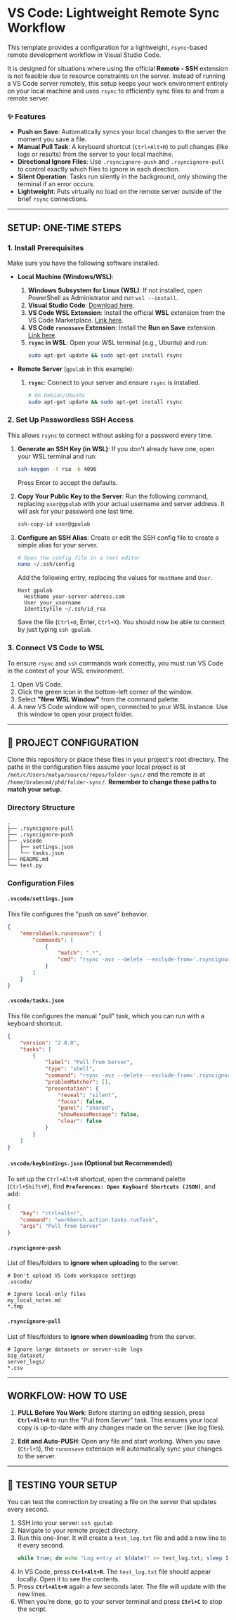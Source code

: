 # VS Code: Lightweight Remote Sync Workflow

This template provides a configuration for a lightweight, `rsync`-based remote development workflow in Visual Studio Code.

It is designed for situations where using the official **Remote - SSH** extension is not feasible due to resource constraints on the server. Instead of running a VS Code server remotely, this setup keeps your work environment entirely on your local machine and uses `rsync` to efficiently sync files to and from a remote server.

### ✨ Features

* **Push on Save**: Automatically syncs your local changes to the server the moment you save a file.
* **Manual Pull Task**: A keyboard shortcut (`Ctrl+Alt+R`) to pull changes (like logs or results) from the server to your local machine.
* **Directional Ignore Files**: Use `.rsyncignore-push` and `.rsyncignore-pull` to control exactly which files to ignore in each direction.
* **Silent Operation**: Tasks run silently in the background, only showing the terminal if an error occurs.
* **Lightweight**: Puts virtually no load on the remote server outside of the brief `rsync` connections.

---

## SETUP: ONE-TIME STEPS

### 1. Install Prerequisites

Make sure you have the following software installed.

* **Local Machine (Windows/WSL)**:
    1.  **Windows Subsystem for Linux (WSL)**: If not installed, open PowerShell as Administrator and run `wsl --install`.
    2.  **Visual Studio Code**: [Download here](https://code.visualstudio.com/).
    3.  **VS Code WSL Extension**: Install the official **WSL** extension from the VS Code Marketplace. [Link here](https://marketplace.visualstudio.com/items?itemName=ms-vscode-remote.remote-wsl).
    4.  **VS Code `runonsave` Extension**: Install the **Run on Save** extension. [Link here](https://marketplace.visualstudio.com/items?itemName=emeraldwalk.RunOnSave).
    5.  **`rsync` in WSL**: Open your WSL terminal (e.g., Ubuntu) and run:
        ```bash
        sudo apt-get update && sudo apt-get install rsync
        ```

* **Remote Server** (`gpulab` in this example):
    1.  **`rsync`**: Connect to your server and ensure `rsync` is installed.
        ```bash
        # On Debian/Ubuntu
        sudo apt-get update && sudo apt-get install rsync
        ```

### 2. Set Up Passwordless SSH Access

This allows `rsync` to connect without asking for a password every time.

1.  **Generate an SSH Key (in WSL)**: If you don't already have one, open your WSL terminal and run:
    ```bash
    ssh-keygen -t rsa -b 4096
    ```
    Press Enter to accept the defaults.

2.  **Copy Your Public Key to the Server**: Run the following command, replacing `user@gpulab` with your actual username and server address. It will ask for your password one last time.
    ```bash
    ssh-copy-id user@gpulab
    ```

3.  **Configure an SSH Alias**: Create or edit the SSH config file to create a simple alias for your server.
    ```bash
    # Open the config file in a text editor
    nano ~/.ssh/config
    ```
    Add the following entry, replacing the values for `HostName` and `User`.
    ```
    Host gpulab
      HostName your-server-address.com
      User your_username
      IdentityFile ~/.ssh/id_rsa
    ```
    Save the file (`Ctrl+O`, Enter, `Ctrl+X`). You should now be able to connect by just typing `ssh gpulab`.

### 3. Connect VS Code to WSL

To ensure `rsync` and `ssh` commands work correctly, you must run VS Code in the context of your WSL environment.

1.  Open VS Code.
2.  Click the green icon in the bottom-left corner of the window. 
3.  Select **"New WSL Window"** from the command palette.
4.  A new VS Code window will open, connected to your WSL instance. Use this window to open your project folder.

---

## 🚀 PROJECT CONFIGURATION

Clone this repository or place these files in your project's root directory. The paths in the configuration files assume your local project is at `/mnt/c/Users/matya/source/repos/folder-sync/` and the remote is at `/home/brabecm4/phd/folder-sync/`. **Remember to change these paths to match your setup.**

### Directory Structure

```
.
├── .rsyncignore-pull
├── .rsyncignore-push
├── .vscode
│   ├── settings.json
│   └── tasks.json
├── README.md
└── test.py
```

### Configuration Files

#### `.vscode/settings.json`
This file configures the "push on save" behavior.

```json
{
    "emeraldwalk.runonsave": {
        "commands": [
            {
                "match": ".*",
                "cmd": "rsync -avz --delete --exclude-from='.rsyncignore-push' /mnt/c/Users/matya/source/repos/folder-sync/ gpulab:/home/brabecm4/phd/folder-sync/"
            }
        ]
    }
}
```

#### `.vscode/tasks.json`
This file configures the manual "pull" task, which you can run with a keyboard shortcut.

```json
{
    "version": "2.0.0",
    "tasks": [
        {
            "label": "Pull from Server",
            "type": "shell",
            "command": "rsync -avz --delete --exclude-from='.rsyncignore-pull' gpulab:/home/brabecm4/phd/folder-sync/ /mnt/c/Users/matya/source/repos/folder-sync/",
            "problemMatcher": [],
            "presentation": {
                "reveal": "silent",
                "focus": false,
                "panel": "shared",
                "showReuseMessage": false,
                "clear": false
            }
        }
    ]
}
```

#### `.vscode/keybindings.json` (Optional but Recommended)
To set up the `Ctrl+Alt+R` shortcut, open the command palette (`Ctrl+Shift+P`), find **`Preferences: Open Keyboard Shortcuts (JSON)`**, and add:
```json
{
    "key": "ctrl+alt+r",
    "command": "workbench.action.tasks.runTask",
    "args": "Pull from Server"
}
```

#### `.rsyncignore-push`
List of files/folders to **ignore when uploading** to the server.

```
# Don't upload VS Code workspace settings
.vscode/

# Ignore local-only files
my_local_notes.md
*.tmp
```

#### `.rsyncignore-pull`
List of files/folders to **ignore when downloading** from the server.
```
# Ignore large datasets or server-side logs
big_dataset/
server_logs/
*.csv
```

---

## WORKFLOW: HOW TO USE

1.  **PULL Before You Work**: Before starting an editing session, press **`Ctrl+Alt+R`** to run the "Pull from Server" task. This ensures your local copy is up-to-date with any changes made on the server (like log files).

2.  **Edit and Auto-PUSH**: Open any file and start working. When you save (`Ctrl+S`), the `runonsave` extension will automatically sync your changes to the server.

---

## 🧪 TESTING YOUR SETUP

You can test the connection by creating a file on the server that updates every second.

1.  SSH into your server: `ssh gpulab`
2.  Navigate to your remote project directory.
3.  Run this one-liner. It will create a `test_log.txt` file and add a new line to it every second.
    ```bash
    while true; do echo "Log entry at $(date)" >> test_log.txt; sleep 1; done
    ```
4.  In VS Code, press **`Ctrl+Alt+R`**. The `test_log.txt` file should appear locally. Open it to see the contents.
5.  Press **`Ctrl+Alt+R`** again a few seconds later. The file will update with the new lines.
6.  When you're done, go to your server terminal and press **`Ctrl+C`** to stop the script.